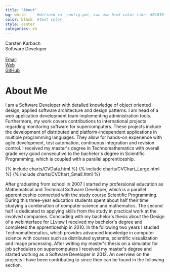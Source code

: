 ```yaml
---
title: "About"
bg: white     #defined in _config.yml, can use html color like '#010101'
color: black  #text color
style: center
categories: en
---
```


<div class="mediv">
	<div class="medivleft">
		<span class="fa-stack subtlecircleimg"/>
	</div>
	<div class="medivright">
		<span class="name">Carsten Karbach</span><br/>
		<span class="job">Software Developer</span><br/><br/>
		<a href="mailto:carstenkarbach@gmx.de" class="mylinks" target="_blank"><i class="fa fa-envelope-square"></i><span class="mylinktext">Email</span></a><br/>
		<a href="https://carstenkarbach.github.io" class="mylinks" target="_blank"><i class="fa fa-globe"></i><span class="mylinktext">Web</span></a><br/>
		<a href="https://github.com/CarstenKarbach" class="mylinks" target="_blank"><i class="fa fa-github"></i><span class="mylinktext">GitHub</span></a><br/>
	</div>
</div>

# About Me

<p class="longtext">
I am a Software Developer with detailed knowledge of object oriented design, applied software architecture
and design patterns. I am head of a web application development team implementing administration tools.
Furthermore, my work covers contributions to international projects regarding monitoring software for
supercomputers. These projects include the development of distributed and platform-independent applications
in multiple programming languages. They allow for hands-on experience with agile development, test automation,
continuous integration and revision control. I received my master's degree in Technomathematics with overall 
grade <span class="ita">very good</span> consecutive to the bachelor's degree in Scientific Programming, 
which is coupled with a parallel apprenticeship.
</p>

{% include charts/CVData.html %}
{% include charts/CVChart_Large.html %}
{% include charts/CVChart_Small.html %}

<p class="longtext">
After graduating from school in 2007 I started my professional education as <span class="ita">Mathematical and Technical
Software Developer</span>, which is a parallel apprenticeship connected with the study course Scientific
Programming. During this three-year education students spent about half their time studying a combination
of computer science and mathematics. The second half is dedicated to applying skills from the study
in practical work at the involved companies. Concluding with my bachelor's thesis about the <span class="ita">Design of a 
webinterface for LLview</span> I received my bachelor's degree and completed the apprenticeship in 2010.
In the following two years I studied Technomathematics, which provides advanced knowledge in computer
science with courses such as distributed systems, scientific visualization and image processing.
After writing my master's thesis on a <span class="ita">simulator for job schedulers on supercomputers</span>
I received my master's degree and started working as a Software Developer in 2012. An overview on the
projects I have been contributing to since then can be found in the following section.
</p>
